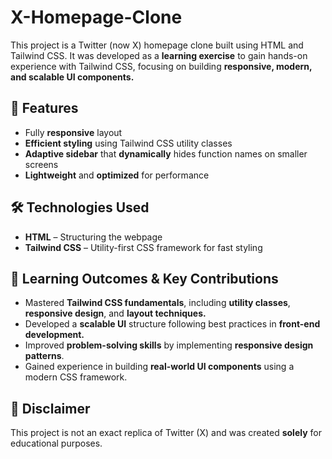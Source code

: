 # X-Homepage-Clone

This project is a Twitter (now X) homepage clone built using HTML and Tailwind CSS. It was developed as a **learning exercise** to gain hands-on experience with Tailwind CSS, focusing on building **responsive, modern, and scalable UI components.**

## 🚀 Features
- Fully **responsive** layout 
- **Efficient styling** using Tailwind CSS utility classes
- **Adaptive sidebar** that **dynamically** hides function names on smaller screens
- **Lightweight** and **optimized** for performance

## 🛠 Technologies Used
- **HTML** – Structuring the webpage
- **Tailwind CSS** – Utility-first CSS framework for fast styling

## 🎯 Learning Outcomes & Key Contributions
- Mastered **Tailwind CSS fundamentals**, including **utility classes**, **responsive design**, and **layout techniques.**
- Developed a **scalable UI** structure following best practices in **front-end development.**
- Improved **problem-solving skills** by implementing **responsive design patterns**.
- Gained experience in building **real-world UI components** using a modern CSS framework.

## 📜 Disclaimer
This project is not an exact replica of Twitter (X) and was created **solely** for educational purposes.
